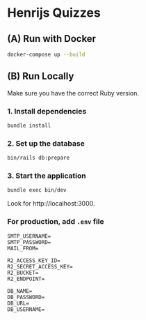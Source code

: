 # Henrijs Quizzes

## (A) Run with Docker

```bash
docker-compose up --build
```

## (B) Run Locally

Make sure you have the correct Ruby version.

### 1. Install dependencies

```bash
bundle install
```

### 2. Set up the database

```bash
bin/rails db:prepare
```

### 3. Start the application

```bash
bundle exec bin/dev
```

Look for http://localhost:3000.

### For production, add `.env` file

```
SMTP_USERNAME=
SMTP_PASSWORD=
MAIL_FROM=

R2_ACCESS_KEY_ID=
R2_SECRET_ACCESS_KEY=
R2_BUCKET=
R2_ENDPOINT=

DB_NAME=
DB_PASSWORD=
DB_URL=
DB_USERNAME=
```
